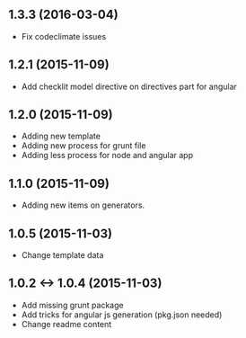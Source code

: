 ## 1.3.3 (2016-03-04)

- Fix codeclimate issues

## 1.2.1 (2015-11-09)

- Add checklit model directive on directives part for angular

## 1.2.0 (2015-11-09)

- Adding new template
- Adding new process for grunt file
- Adding less process for node and angular app

## 1.1.0 (2015-11-09)

- Adding new items on generators.

## 1.0.5 (2015-11-03)

- Change template data

## 1.0.2 <-> 1.0.4 (2015-11-03)

- Add missing grunt package
- Add tricks for angular js generation (pkg.json needed)
- Change readme content